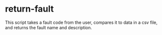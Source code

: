 # return-fault

This script takes a fault code from the user, compares it to data in a csv file, and returns the fault name and description.
 
